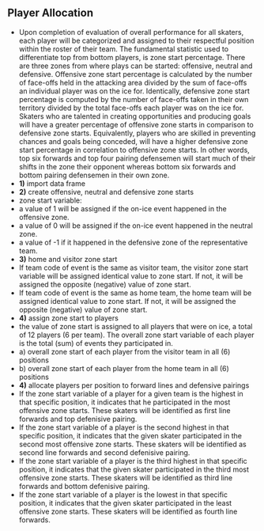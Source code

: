 ## Player Allocation
- Upon completion of evaluation of overall performance for all skaters, each player will be categorized and assigned to their respectful position within the roster of their team. The fundamental statistic used to differentiate top from bottom players, is zone start percentage. There are three zones from where plays can be started: offensive, neutral and defensive. Offensive zone start percentage is calculated by the number of face-offs held in the attacking area divided by the sum of face-offs an individual player was on the ice for. Identically, defensive zone start percentage is computed by the number of face-offs taken in their own territory divided by the total face-offs each player was on the ice for. Skaters who are talented in creating opportunities and producing goals will have a greater percentage of offensive zone starts in comparison to defensive zone starts. Equivalently, players who are skilled in preventing chances and goals being conceded, will have a higher defensive zone start percentage in correlation to offensive zone starts. In other words, top six forwards and top four pairing defensemen will start much of their shifts in the zone their opponent whereas bottom six forwards and bottom pairing defensemen in their own zone.
- **1)** import data frame
- **2)** create offensive, neutral and defensive zone starts
- zone start variable:
- a value of 1 will be assigned if the on-ice event happened in the offensive zone. 
- a value of 0 will be assigned if the on-ice event happened in the neutral zone. 
- a value of -1 if it happened in the defensive zone of the representative team.
- **3)** home and visitor zone start
- If team code of event is the same as visitor team, the visitor zone start variable will be assigned identical value to zone start. If not, it will be assigned the opposite (negative) value of zone start.
- If team code of event is the same as home team, the home team will be assigned identical value to zone start. If not, it will be assigned the opposite (negative) value of zone start.
- **4)** assign zone start to players
- the value of zone start is assigned to all players that were on ice, a total of 12 players (6 per team). The overall zone start variable of each player is the total (sum) of events they participated in.
- a) overall zone start of each player from the visitor team in all (6) positions
- b) overall zone start of each player from the home team in all (6) positions
- **4)** allocate players per position to forward lines and defensive pairings
- If the zone start variable of a player for a given team is the highest in that specific position, it indicates that he participated in the most offensive zone starts. These skaters will be identified as first line forwards and top defenisive pairing.
- If the zone start variable of a player is the second highest in that specific position, it indicates that the given skater participated in the second most offensive zone starts. These skaters will be identified as second line forwards and second defenisive pairing.
- If the zone start variable of a player is the third highest in that specific position, it indicates that the given skater participated in the third most offensive zone starts. These skaters will be identified as third line forwards and bottom defenisive pairing.
- If the zone start variable of a player is the lowest in that specific position, it indicates that the given skater participated in the least offensive zone starts. These skaters will be identified as fourth line forwards.
